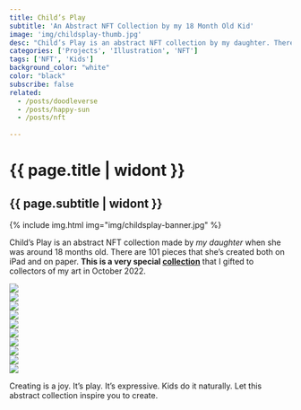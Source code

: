 ```yaml
---
title: Child’s Play
subtitle: 'An Abstract NFT Collection by my 18 Month Old Kid'
image: 'img/childsplay-thumb.jpg'
desc: "Child’s Play is an abstract NFT collection by my daughter. There are 101 pieces that she’s created both on my iPad and on paper."
categories: ['Projects', 'Illustration', 'NFT']
tags: ['NFT', 'Kids']
background_color: "white"
color: "black"
subscribe: false
related:
  - /posts/doodleverse
  - /posts/happy-sun
  - /posts/nft
  
---
```

# {{ page.title | widont }}
## {{ page.subtitle | widont }}

{% include img.html img="img/childsplay-banner.jpg" %}

Child’s Play is an abstract NFT collection made by *my daughter* when she was around 18 months old. There are 101 pieces that she’s created both on iPad and on paper. **This is a very special [collection](https://campfire.exchange/collections/0x063d76a8d094fafad03e7539a8c88bc3fc049423)** that I gifted to collectors of my art in October 2022.


<!-- includes and caption, for mobile: first has a margin left, but 100% width -->
<div class="glider-contain">
  <div class="glider">
    <div class="glide-box"><img src='{{ "img/childsplay/1.jpg" | relative_url }}'/></div>
    <div class="glide-box"><img src='{{ "img/childsplay/2.jpg" | relative_url }}'/></div>
    <div class="glide-box"><img src='{{ "img/childsplay/3.jpg" | relative_url }}'/></div>
    <div class="glide-box"><img src='{{ "img/childsplay/4.jpg" | relative_url }}'/></div>
    <div class="glide-box"><img src='{{ "img/childsplay/5.jpg" | relative_url }}'/></div>
    <div class="glide-box"><img src='{{ "img/childsplay/6.jpg" | relative_url }}'/></div>
    <div class="glide-box"><img src='{{ "img/childsplay/7.jpg" | relative_url }}'/></div>
    <div class="glide-box"><img src='{{ "img/childsplay/8.jpg" | relative_url }}'/></div>
    <div class="glide-box"><img src='{{ "img/childsplay/9.jpg" | relative_url }}'/></div>
    <div class="glide-box"><img src='{{ "img/childsplay/10.jpg" | relative_url }}'/></div>
  </div>
  <div role="tablist" class="dots"></div>
</div>

Creating is a joy. It’s play. It’s expressive. Kids do it naturally. Let this abstract collection inspire you to create.